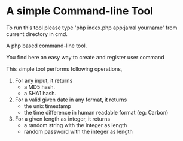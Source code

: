 # A simple Command-line Tool

To run this tool please type 'php index.php app:jarral yourname' from current directory in cmd.

A php based command-line tool.

You find here an easy way to create and register user command

This simple tool performs following operations,
1) For any input, it returns
    * a MD5 hash.
    * a SHA1 hash.
2) For a valid given date in any format, it returns
    * the unix timestamp
    * the time difference in human readable format (eg: Carbon)
3) For a given length as integer, it returns
    * a random string with the integer as length
    * random password with the integer as length


